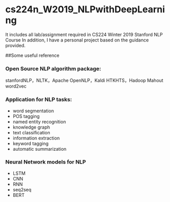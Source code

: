 # cs224n_W2019_NLPwithDeepLearning

It includes all lab/assignment required in CS224 Winter 2019 Stanford NLP Course
In addition, I have a personal project based on the guidance provided.

##Some useful reference

### Open Source NLP algorithm package:
stanfordNLP，NLTK，Apache OpenNLP，Kaldi HTKHTS，Hadoop Mahout word2vec

### Application for NLP tasks:
* word segmentation
* POS tagging
* named entity recognition
* knowledge graph
* text classification
* information extraction
* keyword tagging
* automatic summarization

### Neural Network models for NLP
* LSTM
* CNN
* RNN
* seq2seq
* BERT